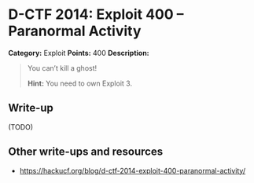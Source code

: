 # D-CTF 2014: Exploit 400 – Paranormal Activity

**Category:** Exploit
**Points:** 400
**Description:**

> You can’t kill a ghost!
>
> **Hint:** You need to own Exploit 3.

## Write-up

(TODO)

## Other write-ups and resources

* https://hackucf.org/blog/d-ctf-2014-exploit-400-paranormal-activity/
